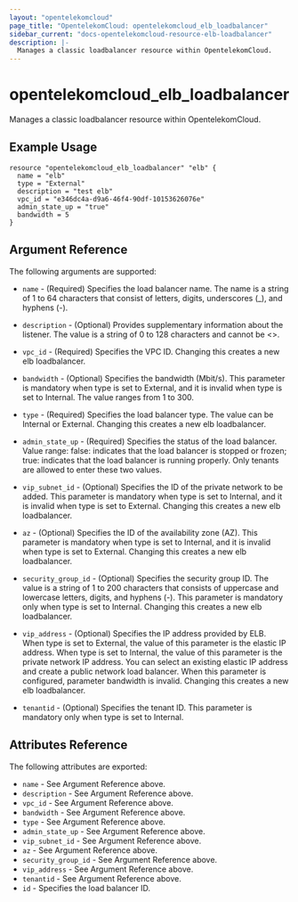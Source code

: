 ```yaml
---
layout: "opentelekomcloud"
page_title: "OpentelekomCloud: opentelekomcloud_elb_loadbalancer"
sidebar_current: "docs-opentelekomcloud-resource-elb-loadbalancer"
description: |-
  Manages a classic loadbalancer resource within OpentelekomCloud.
---
```


# opentelekomcloud\_elb\_loadbalancer

Manages a classic loadbalancer resource within OpentelekomCloud.

## Example Usage

```hcl
resource "opentelekomcloud_elb_loadbalancer" "elb" {
  name = "elb"
  type = "External"
  description = "test elb"
  vpc_id = "e346dc4a-d9a6-46f4-90df-10153626076e"
  admin_state_up = "true"
  bandwidth = 5
}
```

## Argument Reference

The following arguments are supported:

* `name` - (Required) Specifies the load balancer name. The name is a string
    of 1 to 64 characters that consist of letters, digits, underscores (_),
    and hyphens (-).

* `description` - (Optional) Provides supplementary information about the
    listener. The value is a string of 0 to 128 characters and cannot be <>.

* `vpc_id` - (Required) Specifies the VPC ID. Changing this creates a new
    elb loadbalancer.

* `bandwidth` - (Optional) Specifies the bandwidth (Mbit/s). This parameter
    is mandatory when type is set to External, and it is invalid when type
    is set to Internal. The value ranges from 1 to 300.

* `type` - (Required) Specifies the load balancer type. The value can be
    Internal or External. Changing this creates a new elb loadbalancer.

* `admin_state_up` - (Required) Specifies the status of the load balancer.
    Value range: false: indicates that the load balancer is stopped or
    frozen; true: indicates that the load balancer is running properly.
    Only tenants are allowed to enter these two values.

* `vip_subnet_id` - (Optional) Specifies the ID of the private network
    to be added. This parameter is mandatory when type is set to Internal,
    and it is invalid when type is set to External. Changing this creates a
    new elb loadbalancer.

* `az` - (Optional) Specifies the ID of the availability zone (AZ). This
    parameter is mandatory when type is set to Internal, and it is invalid
    when type is set to External. Changing this creates a new elb
    loadbalancer.

* `security_group_id` - (Optional) Specifies the security group ID. The
    value is a string of 1 to 200 characters that consists of uppercase and
    lowercase letters, digits, and hyphens (-). This parameter is mandatory
    only when type is set to Internal. Changing this creates a new elb
    loadbalancer.

* `vip_address` - (Optional) Specifies the IP address provided by ELB.
    When type is set to External, the value of this parameter is the elastic
    IP address. When type is set to Internal, the value of this parameter is
    the private network IP address. You can select an existing elastic IP address
    and create a public network load balancer. When this parameter is configured,
    parameter bandwidth is invalid. Changing this creates a new elb loadbalancer.

* `tenantid` - (Optional) Specifies the tenant ID. This parameter is mandatory
    only when type is set to Internal.

## Attributes Reference

The following attributes are exported:

* `name` - See Argument Reference above.
* `description` - See Argument Reference above.
* `vpc_id` - See Argument Reference above.
* `bandwidth` - See Argument Reference above.
* `type` - See Argument Reference above.
* `admin_state_up` - See Argument Reference above.
* `vip_subnet_id` - See Argument Reference above.
* `az` - See Argument Reference above.
* `security_group_id` - See Argument Reference above.
* `vip_address` - See Argument Reference above.
* `tenantid` - See Argument Reference above.
* `id` - Specifies the load balancer ID.
